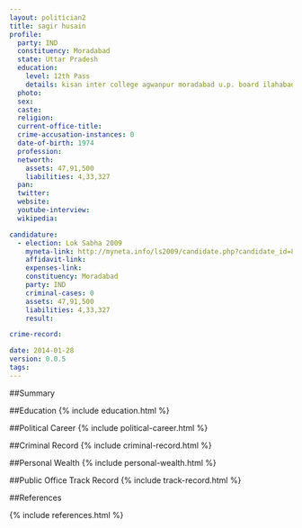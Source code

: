 ```yaml
---
layout: politician2
title: sagir husain
profile: 
  party: IND
  constituency: Moradabad
  state: Uttar Pradesh
  education: 
    level: 12th Pass
    details: kisan inter college agwanpur moradabad u.p. board ilahabad
  photo: 
  sex: 
  caste: 
  religion: 
  current-office-title: 
  crime-accusation-instances: 0
  date-of-birth: 1974
  profession: 
  networth: 
    assets: 47,91,500
    liabilities: 4,33,327
  pan: 
  twitter: 
  website: 
  youtube-interview: 
  wikipedia: 

candidature: 
  - election: Lok Sabha 2009
    myneta-link: http://myneta.info/ls2009/candidate.php?candidate_id=8067
    affidavit-link: 
    expenses-link: 
    constituency: Moradabad 
    party: IND
    criminal-cases: 0
    assets: 47,91,500
    liabilities: 4,33,327
    result:  

crime-record: 

date: 2014-01-28
version: 0.0.5
tags: 
---
```

##Summary


##Education
{% include education.html %}


##Political Career
{% include political-career.html %}


##Criminal Record
{% include criminal-record.html %}


##Personal Wealth
{% include personal-wealth.html %}


##Public Office Track Record
{% include track-record.html %}


##References


{% include references.html %}